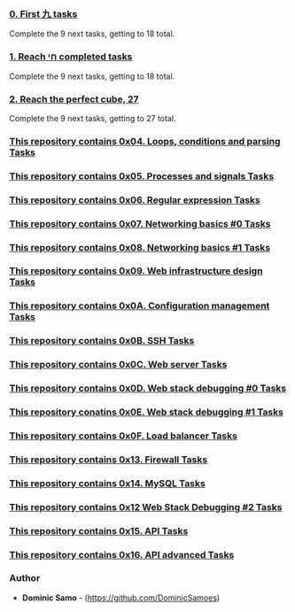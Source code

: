 ### [0. First 九 tasks](0-first_9_tasks.png)
Complete the 9 next tasks, getting to 18 total.

### [1. Reach חי completed tasks](1-next_9_tasks.png)
Complete the 9 next tasks, getting to 18 total.

### [2. Reach the perfect cube, 27](2-next_9_tasks.png)
Complete the 9 next tasks, getting to 27 total.

### [This repository contains 0x04. Loops, conditions and parsing Tasks](./0x04-loops_conditions_and_parsing)

### [This repository contains 0x05. Processes and signals Tasks](./0x05-processes_and_signals)


### [This repository contains 0x06. Regular expression Tasks](./0x06-regular_expressions)


### [This repository contains 0x07. Networking basics #0 Tasks](./0x07-networking_basics)


### [This repository contains 0x08. Networking basics #1 Tasks](./0x08-networking_basics_2)

### [This repository contains 0x09. Web infrastructure design Tasks](./0x09-web_infrastructure_design)


### [This repository contains 0x0A. Configuration management Tasks](./0x0A-configuration_management)

### [This repository contains 0x0B. SSH Tasks](./0x0B-ssh)

### [This repository contains 0x0C. Web server Tasks](./0x0C-web_server)


### [This repository contains 0x0D. Web stack debugging #0 Tasks](./0x0D-web_stack_debugging_0)

### [This repository conatins 0x0E. Web stack debugging #1 Tasks](./0x0E-web_stack_debugging_1)


### [This repository contains 0x0F. Load balancer Tasks](./0x0F-load_balancer)

### [This repository contains 0x13. Firewall Tasks](./0x13-firewall)

### [This repository contains 0x14. MySQL Tasks](./0x14-mysql)

### [This repository contains 0x12 Web Stack Debugging #2 Tasks](./0x12-web_stack_debugging_2)

### [This repository contains 0x15. API Tasks](./0x15-api)

### [This repository contains 0x16. API advanced Tasks](./0x16-api_advanced)

### Author
* **Dominic Samo** - (https://github.com/DominicSamoes)
